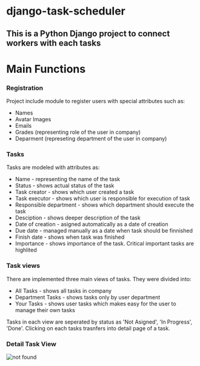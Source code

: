 # django-task-scheduler
<h2>This is a Python Django project to connect workers with each tasks</h2>

# Main Functions
<h3>Registration</h3>

Project include module to register users with special attributes such as:
<ul>
<li>Names</li>
<li>Avatar Images</li>
<li>Emails</li>
<li>Grades (representing role of the user in company)</li>
<li>Deparment (represeting department of the user in company) </li>
</ul>

<h3>Tasks</h3>
Tasks are modeled with attributes as:
<ul>
<li>Name - representing the name of the task</li>
<li>Status - shows actual status of the task</li>
<li>Task creator - shows which user created a task</li>
<li>Task executor - shows which user is responsible for execution of task</li>
<li>Responsible department - shows which department should execute the task</li>
<li>Desciption - shows deeper description of the task</li>
<li>Date of creation - asigned automatically as a date of creation </li>
<li>Due date - managed manually as a date when task should be finnished </li>
<li>Finish date - shows when task was finished </li>
<li>Importance - shows importance of the task. Critical important tasks are highlited</li>
</ul>


<h3>Task views</h3>
There are implemented three main views of tasks. They were divided into:
<ul>
<li>All Tasks - shows all tasks in company</li>
<li>Department Tasks - shows tasks only by user department</li>
<li>Your Tasks - shows user tasks which makes easy for the user to manage their own tasks </li>
</ul>

Tasks in each view are seperated by status as 'Not Asigned', 'In Progress', 'Done'. Clicking on each tasks trasnfers into detail page of a task.

<h3>Detail Task View</h3>
<img src="(https://user-images.githubusercontent.com/109242797/179839621-266fe64b-53a0-41d2-a94e-c2d2fa7ec7f0.png)" alt='not found' title='Detail View'>

